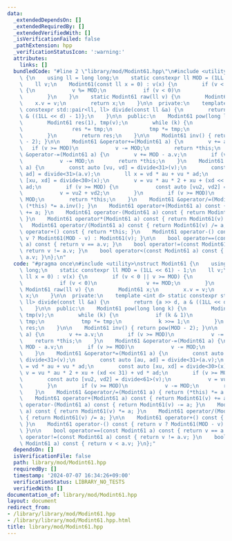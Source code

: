 ```yaml
---
data:
  _extendedDependsOn: []
  _extendedRequiredBy: []
  _extendedVerifiedWith: []
  _isVerificationFailed: false
  _pathExtension: hpp
  _verificationStatusIcon: ':warning:'
  attributes:
    links: []
  bundledCode: "#line 2 \"library/mod/Modint61.hpp\"\n#include <utility>\nstruct Modint61\
    \ {\n    using ll = long long;\n    static constexpr ll MOD = (1LL << 61) - 1;\n\
    \    ll v;\n    Modint61(const ll x = 0) : v(x) {\n        if (v < 0 || v >= MOD)\
    \ {\n            v %= MOD;\n            if (v < 0)\n                v += MOD;\n\
    \        }\n    }\n    static Modint61 raw(ll v) {\n        Modint61 x;\n    \
    \    x.v = v;\n        return x;\n    }\n\n  private:\n    template <int d> static\
    \ constexpr std::pair<ll, ll> divide(const ll &a) {\n        return {a >> d, a\
    \ & ((1LL << d) - 1)};\n    }\n\n  public:\n    Modint61 pow(long long k) {\n\
    \        Modint61 res(1), tmp(v);\n        while (k) {\n            if (k & 1)\n\
    \                res *= tmp;\n            tmp *= tmp;\n            k >>= 1;\n\
    \        }\n        return res;\n    }\n\n    Modint61 inv() { return pow(MOD\
    \ - 2); }\n\n    Modint61 &operator+=(Modint61 a) {\n        v += a.v;\n     \
    \   if (v >= MOD)\n            v -= MOD;\n        return *this;\n    }\n    Modint61\
    \ &operator-=(Modint61 a) {\n        v += MOD - a.v;\n        if (v >= MOD)\n\
    \            v -= MOD;\n        return *this;\n    }\n    Modint61 &operator*=(Modint61\
    \ a) {\n        const auto [vu, vd] = divide<31>(v);\n        const auto [au,\
    \ ad] = divide<31>(a.v);\n        ll x = vd * au + vu * ad;\n        const auto\
    \ [xu, xd] = divide<30>(x);\n        v = vu * au * 2 + xu + (xd << 31) + vd *\
    \ ad;\n        if (v >= MOD) {\n            const auto [vu2, vd2] = divide<61>(v);\n\
    \            v = vu2 + vd2;\n        }\n        if (v >= MOD)\n            v -=\
    \ MOD;\n        return *this;\n    }\n    Modint61 &operator/=(Modint61 a) { return\
    \ (*this) *= a.inv(); }\n    Modint61 operator+(Modint61 a) const { return Modint61(v)\
    \ += a; }\n    Modint61 operator-(Modint61 a) const { return Modint61(v) -= a;\
    \ }\n    Modint61 operator*(Modint61 a) const { return Modint61(v) *= a; }\n \
    \   Modint61 operator/(Modint61 a) const { return Modint61(v) /= a; }\n\n    Modint61\
    \ operator+() const { return *this; }\n    Modint61 operator-() const { return\
    \ v ? Modint61(MOD - v) : Modint61(v); }\n\n    bool operator==(const Modint61\
    \ a) const { return v == a.v; }\n    bool operator!=(const Modint61 a) const {\
    \ return v != a.v; }\n    bool operator<(const Modint61 a) const { return v <\
    \ a.v; }\n};\n"
  code: "#pragma once\n#include <utility>\nstruct Modint61 {\n    using ll = long\
    \ long;\n    static constexpr ll MOD = (1LL << 61) - 1;\n    ll v;\n    Modint61(const\
    \ ll x = 0) : v(x) {\n        if (v < 0 || v >= MOD) {\n            v %= MOD;\n\
    \            if (v < 0)\n                v += MOD;\n        }\n    }\n    static\
    \ Modint61 raw(ll v) {\n        Modint61 x;\n        x.v = v;\n        return\
    \ x;\n    }\n\n  private:\n    template <int d> static constexpr std::pair<ll,\
    \ ll> divide(const ll &a) {\n        return {a >> d, a & ((1LL << d) - 1)};\n\
    \    }\n\n  public:\n    Modint61 pow(long long k) {\n        Modint61 res(1),\
    \ tmp(v);\n        while (k) {\n            if (k & 1)\n                res *=\
    \ tmp;\n            tmp *= tmp;\n            k >>= 1;\n        }\n        return\
    \ res;\n    }\n\n    Modint61 inv() { return pow(MOD - 2); }\n\n    Modint61 &operator+=(Modint61\
    \ a) {\n        v += a.v;\n        if (v >= MOD)\n            v -= MOD;\n    \
    \    return *this;\n    }\n    Modint61 &operator-=(Modint61 a) {\n        v +=\
    \ MOD - a.v;\n        if (v >= MOD)\n            v -= MOD;\n        return *this;\n\
    \    }\n    Modint61 &operator*=(Modint61 a) {\n        const auto [vu, vd] =\
    \ divide<31>(v);\n        const auto [au, ad] = divide<31>(a.v);\n        ll x\
    \ = vd * au + vu * ad;\n        const auto [xu, xd] = divide<30>(x);\n       \
    \ v = vu * au * 2 + xu + (xd << 31) + vd * ad;\n        if (v >= MOD) {\n    \
    \        const auto [vu2, vd2] = divide<61>(v);\n            v = vu2 + vd2;\n\
    \        }\n        if (v >= MOD)\n            v -= MOD;\n        return *this;\n\
    \    }\n    Modint61 &operator/=(Modint61 a) { return (*this) *= a.inv(); }\n\
    \    Modint61 operator+(Modint61 a) const { return Modint61(v) += a; }\n    Modint61\
    \ operator-(Modint61 a) const { return Modint61(v) -= a; }\n    Modint61 operator*(Modint61\
    \ a) const { return Modint61(v) *= a; }\n    Modint61 operator/(Modint61 a) const\
    \ { return Modint61(v) /= a; }\n\n    Modint61 operator+() const { return *this;\
    \ }\n    Modint61 operator-() const { return v ? Modint61(MOD - v) : Modint61(v);\
    \ }\n\n    bool operator==(const Modint61 a) const { return v == a.v; }\n    bool\
    \ operator!=(const Modint61 a) const { return v != a.v; }\n    bool operator<(const\
    \ Modint61 a) const { return v < a.v; }\n};"
  dependsOn: []
  isVerificationFile: false
  path: library/mod/Modint61.hpp
  requiredBy: []
  timestamp: '2024-07-07 16:34:26+09:00'
  verificationStatus: LIBRARY_NO_TESTS
  verifiedWith: []
documentation_of: library/mod/Modint61.hpp
layout: document
redirect_from:
- /library/library/mod/Modint61.hpp
- /library/library/mod/Modint61.hpp.html
title: library/mod/Modint61.hpp
---
```

